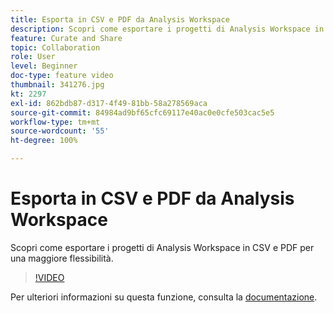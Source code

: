 ```yaml
---
title: Esporta in CSV e PDF da Analysis Workspace
description: Scopri come esportare i progetti di Analysis Workspace in CSV e PDF per una maggiore flessibilità.
feature: Curate and Share
topic: Collaboration
role: User
level: Beginner
doc-type: feature video
thumbnail: 341276.jpg
kt: 2297
exl-id: 862bdb87-d317-4f49-81bb-58a278569aca
source-git-commit: 84984ad9bf65cfc69117e40ac0e0cfe503cac5e5
workflow-type: tm+mt
source-wordcount: '55'
ht-degree: 100%

---
```


# Esporta in CSV e PDF da Analysis Workspace

Scopri come esportare i progetti di Analysis Workspace in CSV e PDF per una maggiore flessibilità.

>[!VIDEO](https://video.tv.adobe.com/v/3445730/?quality=12&learn=on&captions=ita)

Per ulteriori informazioni su questa funzione, consulta la [documentazione](https://experienceleague.adobe.com/docs/analytics/analyze/analysis-workspace/curate-share/download-send.html?lang=it).
